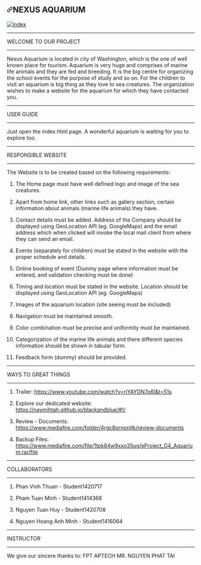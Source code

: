 <article class="markdown-body entry-content container-lg" itemprop="text"><h1 dir="auto"><a id="user-content-black-and-blue" class="anchor" aria-hidden="true" href="#black-and-blue"><svg class="octicon octicon-link" viewBox="0 0 16 16" version="1.1" width="16" height="16" aria-hidden="true"><path fill-rule="evenodd" d="M7.775 3.275a.75.75 0 001.06 1.06l1.25-1.25a2 2 0 112.83 2.83l-2.5 2.5a2 2 0 01-2.83 0 .75.75 0 00-1.06 1.06 3.5 3.5 0 004.95 0l2.5-2.5a3.5 3.5 0 00-4.95-4.95l-1.25 1.25zm-4.69 9.64a2 2 0 010-2.83l2.5-2.5a2 2 0 012.83 0 .75.75 0 001.06-1.06 3.5 3.5 0 00-4.95 0l-2.5 2.5a3.5 3.5 0 004.95 4.95l1.25-1.25a.75.75 0 00-1.06-1.06l-1.25 1.25a2 2 0 01-2.83 0z"></path></svg></a>NEXUS AQUARIUM</h1>
<p dir="auto"><a target="_blank" rel="noopener noreferrer nofollow" href="https://user-images.githubusercontent.com/116355862/211356144-abad098b-770f-43ec-98f0-d7f32bd91b2a.png
"><img src="https://user-images.githubusercontent.com/116355862/211356201-cc5b67e4-1e4b-4ea5-8924-72f92b2c00e0.png" alt="index" style="max-width: 100%;"></a></p>
<hr>
<p dir="auto">WELCOME TO OUR PROJECT</p>
<hr>
<p dir="auto">Nexus Aquarium is located in city of Washington, which is the one of well known place for tourism. Aquarium is very huge and comprises of marine life animals and they are fed and breeding. It is the big centre for organizing the school events for the purpose of study and so on. For the children to visit an aquarium is big thing as they love to sea creatures. The organization wishes to make a website for the aquarium for which they have contacted you.</p>
<hr>
<p dir="auto">USER GUIDE</p>
<hr>
<p dir="auto">Just open the index.html page. A wonderful aquarium is waiting for you to explore too.</p>
<hr>
<p dir="auto">RESPONSIBLE WEBSITE</p>
<hr>
<p dir="auto">The Website is to be created based on the following requirements:</p>
<ol dir="auto">
<li>
<p dir="auto">The Home page must have well defined logo and image of the sea creatures.</p>
</li>
<li>
<p dir="auto">Apart from home link, other links such as gallery section, certain information about animals (marine life animals) they have.</p>
</li>
<li>
<p dir="auto">Contact details must be added. Address of the Company should be displayed using GeoLocation API (eg. GoogleMaps) and the email address which when clicked will invoke the local mail client from where they can send an email.</p>
</li>
<li>
<p dir="auto">Events (separately for children) must be stated in the website with the proper schedule and details.</p>
</li>
<li>
<p dir="auto">Online booking of event (Dummy page where information must be entered, and validation checking must be done)</p>
</li>
<li>
<p dir="auto">Timing and location must be stated in the website. Location should be displayed using GeoLocation API (eg. GoogleMaps)</p>
</li>
<li>
<p dir="auto">Images of the aquarium location (site seeing must be included)</p>
</li>
<li>
<p dir="auto">Navigation must be maintained smooth.</p>
</li>
<li>
<p dir="auto">Color combination must be precise and uniformity must be maintained.</p>
</li>
<li>
<p dir="auto">Categorization of the marine life animals and there different species information should be shown in tabular form.</p>
</li>
<li>  
<p dir="auto">Feedback form (dummy) should be provided.</p>
</li>
</ol>
<hr>
<p dir="auto">WAYS TO GREAT THINGS</p>
<hr>
<ol dir="auto">
<li>
<p dir="auto">Trailer: <a href="https://www.youtube.com/watch?v=mazuJ-lh39w" rel="nofollow">https://www.youtube.com/watch?v=riYAYDN7p6I&t=51s</a></p>
</li>
<li>
<p dir="auto">Explore our dedicated website: <a href="https://naymihtah.github.io/blackandblue/#!/" rel="nofollow">https://naymihtah.github.io/blackandblue/#!/</a></p>
</li>
<li>
<p dir="auto">Review - Documents: <a href="https://www.mediafire.com/folder/4rgc8prnpnjtk/review-documents" rel="nofollow">https://www.mediafire.com/folder/4rgc8prnpnjtk/review-documents</a></p>
</li>
<li>
<p dir="auto">Backup Files: <a href="https://www.mediafire.com/file/1tpk84w9xxo35ug/eProject_G4_Aquarium.rar/file" rel="nofollow">https://www.mediafire.com/file/1tpk84w9xxo35ug/eProject_G4_Aquarium.rar/file</a></p>
</li>
</ol>
<hr>
<p dir="auto">COLLABORATORS</p>
<hr>
<ol dir="auto">
<li>
<p dir="auto">Phan Vinh Thuan - Student1420717</p>
</li>
<li>
<p dir="auto">Pham Tuan Minh - Student1414368</p>
</li>
<li>
<p dir="auto">Nguyen Tuan Huy - Student1420708</p>
</li>
<li>  
<p dir="auto">Nguyen Hoang Anh Minh - Student1416064</p>
</li>  
</ol>
<hr>
<p dir="auto">INSTRUCTOR</p>
<hr>
<p dir="auto">We give our sincere thanks to:
FPT APTECH
MR. NGUYEN PHAT TAI</p>
</article>
